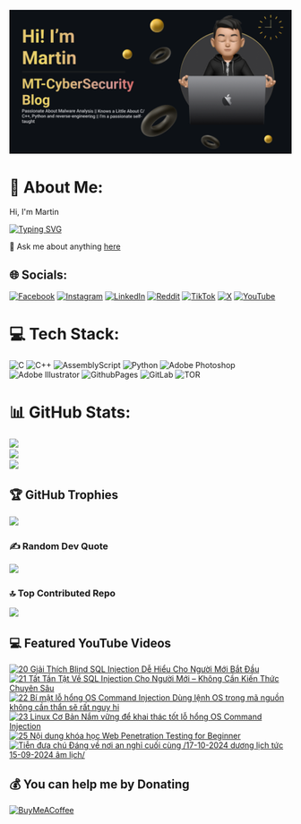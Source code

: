 

![Image Alt](https://github.com/mt-cybersecurity/mt-cybersecurity/blob/9b84bc67ed33ad8a8fd3d39479f0e7c4d507e626/2024-08-17_205915.png)
# 💫 About Me:
Hi, I'm Martin

[![Typing SVG](https://readme-typing-svg.demolab.com?font=Fira+Code&weight=700&size=43&pause=1000&repeat=true&width=1500&height=58&lines=I+write+a+personal+blog+called+MT-CyberSecurity+Blog;I'm+currently+working+at+HP+Service+Center%2C+Hanoi%2C+Vietnam;I+like+to+learn+about+malware;I+also+have+a+Youtube+channel+to+upload+random+things)](https://git.io/typing-svg)

💬 Ask me about anything <a href="https://github.com/mt-cybersecurity/mt-cybersecurity/issues">here</a>


## 🌐 Socials:
[![Facebook](https://img.shields.io/badge/Facebook-%231877F2.svg?logo=Facebook&logoColor=white)](https://facebook.com/martin.mt.official) [![Instagram](https://img.shields.io/badge/Instagram-%23E4405F.svg?logo=Instagram&logoColor=white)](https://instagram.com/iam_martinbui) [![LinkedIn](https://img.shields.io/badge/LinkedIn-%230077B5.svg?logo=linkedin&logoColor=white)](https://linkedin.com/in/martinofficial) [![Reddit](https://img.shields.io/badge/Reddit-%23FF4500.svg?logo=Reddit&logoColor=white)](https://reddit.com/user/MartinBui) [![TikTok](https://img.shields.io/badge/TikTok-%23000000.svg?logo=TikTok&logoColor=white)](https://tiktok.com/@official_martinbui) [![X](https://img.shields.io/badge/X-black.svg?logo=X&logoColor=white)](https://x.com/iam_martinbui) [![YouTube](https://img.shields.io/badge/YouTube-%23FF0000.svg?logo=YouTube&logoColor=white)](https://www.youtube.com/@MTVlog-official) 

# 💻 Tech Stack:
![C](https://img.shields.io/badge/c-%2300599C.svg?style=for-the-badge&logo=c&logoColor=white)
![C++](https://img.shields.io/badge/c++-%2300599C.svg?style=for-the-badge&logo=c%2B%2B&logoColor=white)
![AssemblyScript](https://img.shields.io/badge/assembly%20script-%23000000.svg?style=for-the-badge&logo=assemblyscript&logoColor=white)
![Python](https://img.shields.io/badge/python-3670A0?style=for-the-badge&logo=python&logoColor=ffdd54)
![Adobe Photoshop](https://img.shields.io/badge/adobe%20photoshop-%2331A8FF.svg?style=for-the-badge&logo=adobe%20photoshop&logoColor=white) ![Adobe Illustrator](https://img.shields.io/badge/adobe%20illustrator-%23FF9A00.svg?style=for-the-badge&logo=adobe%20illustrator&logoColor=white)
![GithubPages](https://img.shields.io/badge/github%20pages-121013?style=for-the-badge&logo=github&logoColor=white)
![GitLab](https://img.shields.io/badge/gitlab-%23181717.svg?style=for-the-badge&logo=gitlab&logoColor=white)
![TOR](https://img.shields.io/badge/tor-%237E4798.svg?style=for-the-badge&logo=tor-project&logoColor=white)

# 📊 GitHub Stats:
![](https://github-readme-stats.vercel.app/api?username=mt-cybersecurity&theme=dark&hide_border=false&include_all_commits=true&count_private=false)<br/>
![](https://github-readme-streak-stats.herokuapp.com/?user=mt-cybersecurity&theme=dark&hide_border=false)<br/>
![](https://github-readme-stats.vercel.app/api/top-langs/?username=mt-cybersecurity&theme=dark&hide_border=false&include_all_commits=true&count_private=false&layout=donut)

## 🏆 GitHub Trophies
![](https://github-profile-trophy.vercel.app/?username=mt-cybersecurity&theme=radical&no-frame=false&no-bg=false&margin-w=4)

### ✍️ Random Dev Quote
![](https://quotes-github-readme.vercel.app/api?type=horizontal&theme=radical)

### 🔝 Top Contributed Repo
![](https://github-contributor-stats.vercel.app/api?username=mt-cybersecurity&limit=5&theme=dark&combine_all_yearly_contributions=true)

## 💻 Featured YouTube Videos

<!-- BEGIN YOUTUBE-CARDS -->
[![20   Giải Thích Blind SQL Injection Dễ Hiểu Cho Người Mới Bắt Đầu](https://ytcards.demolab.com/?id=EvV-tWNGHbM&title=20+++Gi%E1%BA%A3i+Th%C3%ADch+Blind+SQL+Injection+D%E1%BB%85+Hi%E1%BB%83u+Cho+Ng%C6%B0%E1%BB%9Di+M%E1%BB%9Bi+B%E1%BA%AFt+%C4%90%E1%BA%A7u&lang=en&timestamp=1732089570&background_color=%230d1117&title_color=%23ffffff&stats_color=%23dedede&max_title_lines=1&width=250&border_radius=5 "20   Giải Thích Blind SQL Injection Dễ Hiểu Cho Người Mới Bắt Đầu")](https://www.youtube.com/watch?v=EvV-tWNGHbM)
[![21   Tất Tần Tật Về SQL Injection Cho Người Mới – Không Cần Kiến Thức Chuyên Sâu](https://ytcards.demolab.com/?id=sIOndimrrys&title=21+++T%E1%BA%A5t+T%E1%BA%A7n+T%E1%BA%ADt+V%E1%BB%81+SQL+Injection+Cho+Ng%C6%B0%E1%BB%9Di+M%E1%BB%9Bi+%E2%80%93+Kh%C3%B4ng+C%E1%BA%A7n+Ki%E1%BA%BFn+Th%E1%BB%A9c+Chuy%C3%AAn+S%C3%A2u&lang=en&timestamp=1732089550&background_color=%230d1117&title_color=%23ffffff&stats_color=%23dedede&max_title_lines=1&width=250&border_radius=5 "21   Tất Tần Tật Về SQL Injection Cho Người Mới – Không Cần Kiến Thức Chuyên Sâu")](https://www.youtube.com/watch?v=sIOndimrrys)
[![22   Bí mật lỗ hổng OS Command Injection   Dùng lệnh OS trong mã nguồn không cần thẩn sẽ rất nguy hi](https://ytcards.demolab.com/?id=X-zJ4DbThqo&title=22+++B%C3%AD+m%E1%BA%ADt+l%E1%BB%97+h%E1%BB%95ng+OS+Command+Injection+++D%C3%B9ng+l%E1%BB%87nh+OS+trong+m%C3%A3+ngu%E1%BB%93n+kh%C3%B4ng+c%E1%BA%A7n+th%E1%BA%A9n+s%E1%BA%BD+r%E1%BA%A5t+nguy+hi&lang=en&timestamp=1732089523&background_color=%230d1117&title_color=%23ffffff&stats_color=%23dedede&max_title_lines=1&width=250&border_radius=5 "22   Bí mật lỗ hổng OS Command Injection   Dùng lệnh OS trong mã nguồn không cần thẩn sẽ rất nguy hi")](https://www.youtube.com/watch?v=X-zJ4DbThqo)
[![23   Linux Cơ Bản   Nắm vững để khai thác tốt lỗ hổng OS Command Injection](https://ytcards.demolab.com/?id=yF5SRZraeTE&title=23+++Linux+C%C6%A1+B%E1%BA%A3n+++N%E1%BA%AFm+v%E1%BB%AFng+%C4%91%E1%BB%83+khai+th%C3%A1c+t%E1%BB%91t+l%E1%BB%97+h%E1%BB%95ng+OS+Command+Injection&lang=en&timestamp=1732089493&background_color=%230d1117&title_color=%23ffffff&stats_color=%23dedede&max_title_lines=1&width=250&border_radius=5 "23   Linux Cơ Bản   Nắm vững để khai thác tốt lỗ hổng OS Command Injection")](https://www.youtube.com/watch?v=yF5SRZraeTE)
[![25   Nội dung khóa học Web Penetration Testing for Beginner](https://ytcards.demolab.com/?id=zPIx7xaRmiA&title=25+++N%E1%BB%99i+dung+kh%C3%B3a+h%E1%BB%8Dc+Web+Penetration+Testing+for+Beginner&lang=en&timestamp=1732087433&background_color=%230d1117&title_color=%23ffffff&stats_color=%23dedede&max_title_lines=1&width=250&border_radius=5 "25   Nội dung khóa học Web Penetration Testing for Beginner")](https://www.youtube.com/watch?v=zPIx7xaRmiA)
[![Tiễn đưa chú Đáng về nơi an nghỉ cuối cùng /17-10-2024 dương lịch tức 15-09-2024 âm lịch/](https://ytcards.demolab.com/?id=fY1ei6OUSdA&title=Ti%E1%BB%85n+%C4%91%C6%B0a+ch%C3%BA+%C4%90%C3%A1ng+v%E1%BB%81+n%C6%A1i+an+ngh%E1%BB%89+cu%E1%BB%91i+c%C3%B9ng+%2F17-10-2024+d%C6%B0%C6%A1ng+l%E1%BB%8Bch+t%E1%BB%A9c+15-09-2024+%C3%A2m+l%E1%BB%8Bch%2F&lang=en&timestamp=1729139862&background_color=%230d1117&title_color=%23ffffff&stats_color=%23dedede&max_title_lines=1&width=250&border_radius=5 "Tiễn đưa chú Đáng về nơi an nghỉ cuối cùng /17-10-2024 dương lịch tức 15-09-2024 âm lịch/")](https://www.youtube.com/watch?v=fY1ei6OUSdA)
<!-- END YOUTUBE-CARDS -->


  
  ## 💰 You can help me by Donating
  [![BuyMeACoffee](https://img.shields.io/badge/Buy%20Me%20a%20Coffee-ffdd00?style=for-the-badge&logo=buy-me-a-coffee&logoColor=black)](https://buymeacoffee.com/mtcybersecurity)
  
<!-- Proudly created with GPRM ( https://gprm.itsvg.in ) -->

